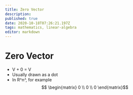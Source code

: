 ```yaml
---
title: Zero Vector
description: 
published: true
date: 2020-10-18T07:26:21.197Z
tags: mathematics, linear-algebra
editor: markdown
---
```


# Zero Vector
* V + 0 = V
* Usually drawn as a dot
* In R^n^, for example 
$$ \begin{matrix} 
0 \\
0 \\
0
\end{matrix}$$